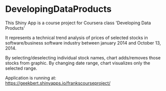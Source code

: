 DevelopingDataProducts
======================

This Shiny App is a course project for Coursera class 'Developing Data Products'

It represents a technical trend analysis of prices of selected stocks in software/business software industry between january 
2014 and October 13, 2014.

By selecting/deselecting individual stock names, chart adds/removes those stocks from graphic.
By changing date range, chart visualizes only the selected range.

Application is running at: https://geekbert.shinyapps.io/frankscourseproject/ 
